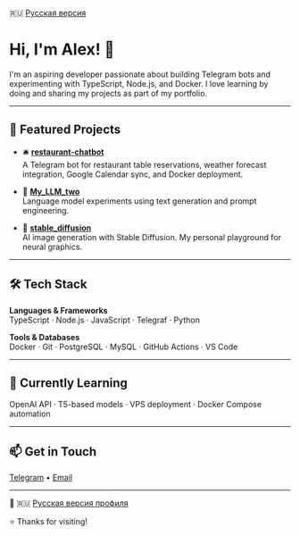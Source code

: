 🇷🇺 [Русская версия](README.ru.md)

# Hi, I'm Alex! 👋

I'm an aspiring developer passionate about building Telegram bots and experimenting with TypeScript, Node.js, and Docker. I love learning by doing and sharing my projects as part of my portfolio.

---

## 💼 Featured Projects

- 🛎 **[restaurant-chatbot](https://github.com/Alex-Likurg/restaurant-chatbot)**  
  A Telegram bot for restaurant table reservations, weather forecast integration, Google Calendar sync, and Docker deployment.

- 🧠 **[My_LLM_two](https://github.com/Alex-Likurg/My_LLM_two)**  
  Language model experiments using text generation and prompt engineering.

- 🎨 **[stable_diffusion](https://github.com/Alex-Likurg/stable_diffusion)**  
  AI image generation with Stable Diffusion. My personal playground for neural graphics.

---

## 🛠 Tech Stack

**Languages & Frameworks**  
TypeScript · Node.js · JavaScript · Telegraf · Python

**Tools & Databases**  
Docker · Git · PostgreSQL · MySQL · GitHub Actions · VS Code

---

## 🌱 Currently Learning

OpenAI API · T5-based models · VPS deployment · Docker Compose automation

---

## 📫 Get in Touch

[Telegram](https://t.me/AlexLikurg) • [Email](mailto:alex.likurg.dev@gmail.com)

---

📄 🇷🇺 [Русская версия профиля](./README.ru.md)

⭐ Thanks for visiting!

